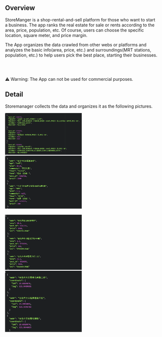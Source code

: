 ## Overview
StoreManger is a shop-rental-and-sell platform for those who want to start a business. The app ranks the real estate for sale or rents according to the area, price, population, etc. Of course, users can choose the specific location, square meter, and price margin.

The App organizes the data crawled from other webs or platforms and analyzes the basic info(area, price, etc.) and surroundings(MRT stations, population, etc.) to help users pick the best place, starting their businesses.

<br><br>

:warning: Warning: The App can not be used for commercial purposes.

## Detail
Storemanager collects the data and organizes it as the following pictures.
<p align="left">
  <img src="/.meta/housebox.PNG" width="50%" height="50%">&nbsp;&nbsp;
  <img src="/.meta/infobox.PNG" width="50%" height="50%">&nbsp;&nbsp;<br><br>
  <img src="/.meta/totalrows.PNG" width="50%" height="50%">&nbsp;&nbsp;
  <img src="/.meta/location.PNG" width="50%" height="50%">
</p>
